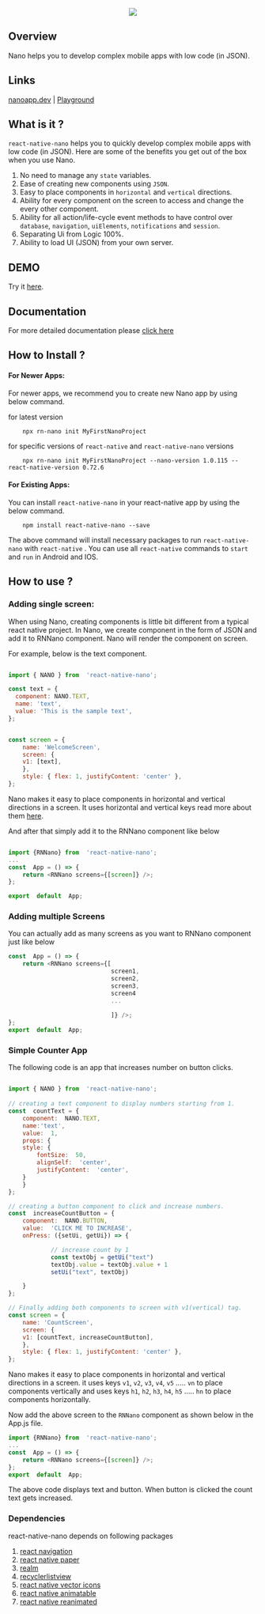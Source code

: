 <p align="center">
  <img src="https://github.com/sandarshnaroju/react-native-nano/blob/master/nano-logo.png" />
</p>


## Overview 

Nano helps you to develop complex mobile apps with low code (in JSON).

## Links 

[nanoapp.dev](https://www.nanoapp.dev/) | [Playground](https://sandarshnaroju.github.io/) 

## What is it ?

`react-native-nano` helps you to quickly develop complex mobile apps with low code (in JSON). Here are some of the benefits you get out of the box when you use Nano.

 1. No need to manage any `state` variables. 
 2. Ease of creating new components using `JSON`.
 3. Easy to place components in `horizontal` and `vertical` directions.
 4. Ability for every component on the screen to access and change the every other component.
 5. Ability for all action/life-cycle event methods to have control over `database`, `navigation`, `uiElements`, `notifications` and `session`.
 6. Separating Ui from Logic 100%.
 7. Ability to load UI (JSON) from your own server.

## DEMO

Try it [here](https://sandarshnaroju.github.io/). 


## Documentation

For more detailed documentation please [click here](https://docs.nanoapp.dev/docs/intro) 

## How to Install ?

#### For Newer Apps:
For newer apps, we recommend you to create new Nano app by using below command.

for latest version
``` shell
    npx rn-nano init MyFirstNanoProject 
```

for specific versions of `react-native` and `react-native-nano` versions
``` shell
    npx rn-nano init MyFirstNanoProject --nano-version 1.0.115 --react-native-version 0.72.6 
```

#### For Existing Apps:
You can install `react-native-nano` in your react-native app by using the below command.

``` shell
    npm install react-native-nano --save
```

The above command will install necessary packages to run `react-native-nano` with `react-native` . You can use all `react-native` commands to `start` and `run` in Android and IOS.

## How to use ?

### Adding single screen:

When using Nano, creating components is little bit different from a typical react native project. In Nano, we create component in the form of JSON and add it to RNNano component. Nano will render the component on screen. 

For example, below is the text component.


``` javascript

import { NANO } from  'react-native-nano';

const text = {
  component: NANO.TEXT,
  name: 'text',
  value: 'This is the sample text',
};


const screen = {
    name: 'WelcomeScreen',
    screen: {
	v1: [text],
    },
    style: { flex: 1, justifyContent: 'center' },
};

```

Nano makes it easy to place components in horizontal and vertical directions in a screen. It uses horizontal and vertical keys read more about them [here](https://docs.nanoapp.dev/docs/guide/understanding-layout). 

And after that simply add it to the RNNano component like below

``` javascript

import {RNNano} from  'react-native-nano';
...
const  App = () => {
    return <RNNano screens={[screen]} />;
};

export  default  App;

```

### Adding multiple Screens

You can actually add as many screens as you want to RNNano component just like below

``` javascript
const  App = () => {
    return <RNNano screens={[
                             screen1, 
                             screen2, 
                             screen3, 
                             screen4
                             ...
                             
                             ]} />;
};
export  default  App;

```

### Simple Counter App

The following code is an app that increases number on button clicks.

``` javascript

import { NANO } from  'react-native-nano';
	
// creating a text component to display numbers starting from 1.
const  countText = {
    component:  NANO.TEXT,
    name:'text',
    value:  1,
    props: {
	style: {
	    fontSize:  50,
	    alignSelf:  'center',
	    justifyContent:  'center',
	}
    }
};

// creating a button component to click and increase numbers.
const  increaseCountButton = {
    component:  NANO.BUTTON,
    value:  'CLICK ME TO INCREASE',
    onPress: ({setUi, getUi}) => {

            // increase count by 1
            const textObj = getUi("text")
            textObj.value = textObj.value + 1
            setUi("text", textObj)

    }
};

// Finally adding both components to screen with v1(vertical) tag.
const screen = {
    name: 'CountScreen',
    screen: {
	v1: [countText, increaseCountButton],
    },
    style: { flex: 1, justifyContent: 'center' },
};

```	
Nano makes it easy to place components in horizontal and vertical directions in a screen. it uses keys `v1`, `v2`, `v3`, `v4`, `v5` .....  `vn` to place components vertically and uses keys `h1`, `h2`, `h3`, `h4`, `h5` ..... `hn` to place components horizontally. 

Now add the above screen to the `RNNano` component as shown below in the App.js file.

``` javascript
import {RNNano} from  'react-native-nano';
...
const  App = () => {
    return <RNNano screens={[screen]} />;
};
export  default  App;
```

The above code displays text and button. When button is clicked the count text gets increased.




### Dependencies 

react-native-nano depends on following packages

 1. [react navigation](https://reactnavigation.org/)
 2. [react native paper](https://reactnativepaper.com/)
 3. [realm](https://realm.io/)
 4. [recyclerlistview](https://github.com/Flipkart/recyclerlistview)
 4. [react native vector icons](https://oblador.github.io/react-native-vector-icons/)
 5. [react native animatable](https://github.com/oblador/react-native-animatable)
 6. [react native reanimated](https://github.com/software-mansion/react-native-reanimated)

